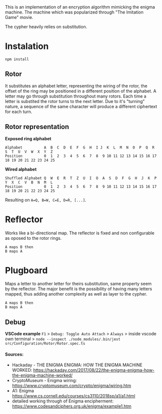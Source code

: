 This is an implementation of an encryption algorithm mimicking the enigma machine. The machine which was popularized through "The Imitation Game" movie.

The cypher heavily relies on substitution.

# Instalation

```
npm install
```

## Rotor

It substitutes an alphabet letter, representing the wiring of the rotor, the offset of the ring may be positioned in a different position of the alphabet. A letter may go through substitution throughout many rotors. Each time a letter is substited the rotor turns to the next letter.
Due to it's "turning" nature, a sequence of the same character will produce a different ciphertext for each turn.

## Rotor representation

**Exposed ring alphabet**

```
Alphabet          A  B  C  D  E  F  G  H  I J  K  L  M  N  O  P  Q  R  S  T  U  V  W  X  Y  Z
Position          0  1  2  3  4  5  6  7  8  9 10 11 12 13 14 15 16 17 18 19 20 21 22 23 24 25
```

**Wired alphabet**

```
Shuffled Alphabet Q  W  E  R  T  Z  U  I  O  A  S  D  F  G  H  J  K  P  Y  X  C  V  B  N  M  L
Position          0  1  2  3  4  5  6  7  8  9 10 11 12 13 14 15 16 17 18 19 20 21 22 23 24 25
```

Resulting on `A=Q, B=W, C=E, D=R, [...]`.

# Reflector

Works like a bi-directional map. The reflector is fixed and non configurable as oposed to the rotor rings.

```
A maps B then
B maps A
```

# Plugboard

Maps a letter to another letter for theirs substitution, same property seem by the reflector. The major benefit is the possibility of having many letters mapped, thus adding another complexity as well as layer to the cypher.

```
A maps B then
B maps A
```

## Debug

**VSCode example**
`F1` > `Debug: Toggle Auto Attach` > `Always` > inside vscode own terminal > `node --inspect ./node_modules/.bin/jest src/Configuration/Rotor/Rotor.spec.ts`

#### Sources:

- Hackaday - THE ENIGMA ENIGMA: HOW THE ENIGMA MACHINE WORKED: https://hackaday.com/2017/08/22/the-enigma-enigma-how-the-enigma-machine-worked/
- CryptoMuseum - Enigma wiring: https://www.cryptomuseum.com/crypto/enigma/wiring.htm
- A1: Enigma https://www.cs.cornell.edu/courses/cs3110/2018sp/a1/a1.html
- detailed working through of Enigma encipherment: https://www.codesandciphers.org.uk/enigma/example1.htm
